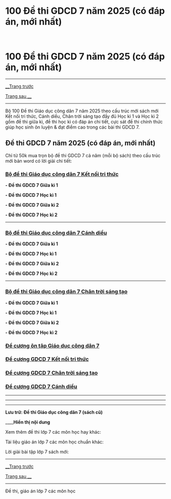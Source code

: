 # 100 Đề thi GDCD 7 năm 2025 (có đáp án, mới nhất)

﻿ 

# 100 Đề thi GDCD 7 năm 2025 (có đáp án, mới nhất)

* * *

[__Trang trước](https://vietjack.com/de-kiem-tra-lop-7/index.jsp)

[Trang sau __](https://vietjack.com/de-kiem-tra-lop-7/de-kiem-tra-1-tiet-giao-duc-cong-dan-7-hoc-ki-1.jsp)

* * *

Bộ 100 Đề thi Giáo dục công dân 7 năm 2025 theo cấu trúc mới sách mới Kết nối tri thức, Cánh diều, Chân trời sáng tạo đầy đủ Học kì 1 và Học kì 2 gồm đề thi giữa kì, đề thi học kì có đáp án chi tiết, cực sát đề thi chính thức giúp học sinh ôn luyện & đạt điểm cao trong các bài thi GDCD 7.

## Đề thi GDCD 7 năm 2025 (có đáp án, mới nhất)

Chỉ từ 50k mua trọn bộ đề thi GDCD 7 cả năm (mỗi bộ sách) theo cấu trúc mới bản word có lời giải chi tiết:

### [**Bộ đề thi Giáo dục công dân 7 Kết nối tri thức**](https://vietjack.com/de-kiem-tra-lop-7/bo-de-thi-giao-duc-cong-dan-lop-7-ket-noi.jsp)

**\- Đề thi GDCD 7 Giữa kì 1**

**\- Đề thi GDCD 7 Học kì 1**

**\- Đề thi GDCD 7 Giữa kì 2**

**\- Đề thi GDCD 7 Học kì 2**

* * *

### [**Bộ đề thi Giáo dục công dân 7 Cánh diều**](https://vietjack.com/de-kiem-tra-lop-7/bo-de-thi-giao-duc-cong-dan-lop-7-canh-dieu.jsp)

**\- Đề thi GDCD 7 Giữa kì 1**

**\- Đề thi GDCD 7 Học kì 1**

**\- Đề thi GDCD 7 Giữa kì 2**

**\- Đề thi GDCD 7 Học kì 2**

* * *

### [**Bộ đề thi Giáo dục công dân 7 Chân trời sáng tạo**](https://vietjack.com/de-kiem-tra-lop-7/bo-de-thi-giao-duc-cong-dan-lop-7-chan-troi.jsp)

**\- Đề thi GDCD 7 Giữa kì 1**

**\- Đề thi GDCD 7 Học kì 1**

**\- Đề thi GDCD 7 Giữa kì 2**

**\- Đề thi GDCD 7 Học kì 2**

### [**Đề cương ôn tập Giáo dục công dân 7**](https://vietjack.com/de-kiem-tra-lop-7/de-cuong-on-tap-gdcd-lop-7.jsp)

### [**Đề cương GDCD 7 Kết nối tri thức**](https://vietjack.com/de-kiem-tra-lop-7/de-cuong-on-tap-gdcd-lop-7-ket-noi-tri-thuc.jsp)

### [**Đề cương GDCD 7 Chân trời sáng tạo**](https://vietjack.com/de-kiem-tra-lop-7/de-cuong-on-tap-gdcd-lop-7-chan-troi-sang-tao.jsp)

### [**Đề cương GDCD 7 Cánh diều**](https://vietjack.com/de-kiem-tra-lop-7/de-cuong-on-tap-gdcd-lop-7-canh-dieu.jsp)

* * *

* * *

* * *

**Lưu trữ: Đề thi Giáo dục công dân 7 (sách cũ)**

____**Hiển thị nội dung**

Xem thêm đề thi lớp 7 các môn học hay khác:

Tài liệu giáo án lớp 7 các môn học chuẩn khác:

Lời giải bài tập lớp 7 sách mới:

* * *

[__Trang trước](https://vietjack.com/de-kiem-tra-lop-7/index.jsp)

[Trang sau __](https://vietjack.com/de-kiem-tra-lop-7/de-kiem-tra-1-tiet-giao-duc-cong-dan-7-hoc-ki-1.jsp)

* * *

Đề thi, giáo án lớp 7 các môn học
